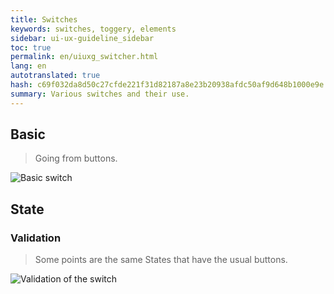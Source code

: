 ```yaml
---
title: Switches
keywords: switches, toggery, elements
sidebar: ui-ux-guideline_sidebar
toc: true
permalink: en/uiuxg_switcher.html
lang: en
autotranslated: true
hash: c69f032da8d50c27cfde221f31d82187a8e23b20938afdc50af9d648b1000e9e
summary: Various switches and their use.
---
```


## Basic

> Going from buttons.

![Basic switch](/images/pages/guides/ui-ux-guideline/uiuxg_switcher/1.png)

## State

### Validation

> Some points are the same States that have the usual buttons.

![Validation of the switch](/images/pages/guides/ui-ux-guideline/uiuxg_switcher/2.png)



